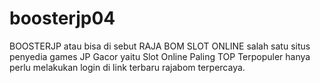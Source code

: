 # boosterjp04
BOOSTERJP atau bisa di sebut RAJA BOM SLOT ONLINE salah satu situs penyedia games JP Gacor yaitu Slot Online Paling TOP Terpopuler hanya perlu melakukan login di link terbaru rajabom terpercaya.
